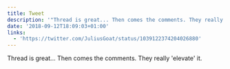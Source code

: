 ```yaml
---
title: Tweet
description: '"Thread is great... Then comes the comments. They really ''elevate'' it. "'
date: '2018-09-12T18:09:03+01:00'
links:
  - 'https://twitter.com/JuliusGoat/status/1039122374204026880'
---
```

Thread is great... Then comes the comments. They really 'elevate' it. 
